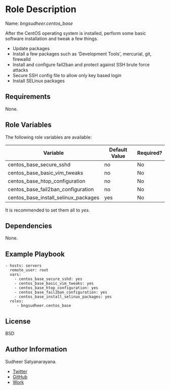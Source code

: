 Role Description
=========
Name: *bngsudheer.centos_base*

After the CentOS operating system is installed, perform some basic software installation and tweak a few things.

  - Update packages
  - Install a few packages such as 'Development Tools', mercurial, git, firewalld
  - Install and configure fail2ban and protect against SSH brute force attacks
  - Secure SSH config file to allow only key based login
  - Install SELinux packages

Requirements
------------

None.

Role Variables
--------------
The following role variables are available:

| Variable | Default Value | Required? |
|----------|---------------|-----------|
| centos_base_secure_sshd |  no | No  | 
| centos_base_basic_vim_tweaks | no | No |
| centos_base_htop_configuration|  no | No |
| centos_base_fail2ban_configuration | no | No |
| centos_base_install_selinux_packages |  yes | No |

It is recommended to set them all to _yes_.

Dependencies
------------

None.

Example Playbook
----------------

    - hosts: servers
      remote_user: root
      vars:
        - centos_base_secure_sshd: yes
        - centos_base_basic_vim_tweaks: yes
        - centos_base_htop_configuration: yes
        - centos_base_fail2ban_configuration: yes
        - centos_base_install_selinux_packages: yes
      roles:
         - bngsudheer.centos_base

License
-------

BSD

Author Information
------------------

Sudheer Satyanarayana.
* [Twitter](https://twitter.com/bngsudheer)
* [GitHub](https://github.com/bngsudheer)
* [Work](https://www.gavika.com/)
